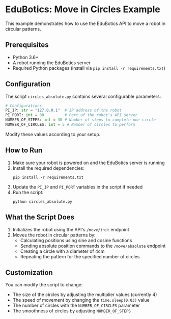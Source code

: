 # EduBotics: Move in Circles Example

This example demonstrates how to use the EduBotics API to move a robot in circular patterns.

## Prerequisites

- Python 3.6+
- A robot running the EduBotics server
- Required Python packages (install via `pip install -r requirements.txt`)

## Configuration

The script `circles_absolute.py` contains several configurable parameters:

```python
# Configurations
PI_IP: str = "127.0.0.1"  # IP address of the robot
PI_PORT: int = 80         # Port of the robot's API server
NUMBER_OF_STEPS: int = 30 # Number of steps to complete one circle
NUMBER_OF_CIRCLES: int = 5 # Number of circles to perform
```

Modify these values according to your setup.

## How to Run

1. Make sure your robot is powered on and the EduBotics server is running
2. Install the required dependencies:
   ```
   pip install -r requirements.txt
   ```
3. Update the `PI_IP` and `PI_PORT` variables in the script if needed
4. Run the script:
   ```
   python circles_absolute.py
   ```

## What the Script Does

1. Initializes the robot using the API's `/move/init` endpoint
2. Moves the robot in circular patterns by:
   - Calculating positions using sine and cosine functions
   - Sending absolute position commands to the `/move/absolute` endpoint
   - Creating a circle with a diameter of 4cm
   - Repeating the pattern for the specified number of circles

## Customization

You can modify the script to change:

- The size of the circles by adjusting the multiplier values (currently 4)
- The speed of movement by changing the `time.sleep(0.03)` value
- The number of circles with the `NUMBER_OF_CIRCLES` parameter
- The smoothness of circles by adjusting `NUMBER_OF_STEPS`
